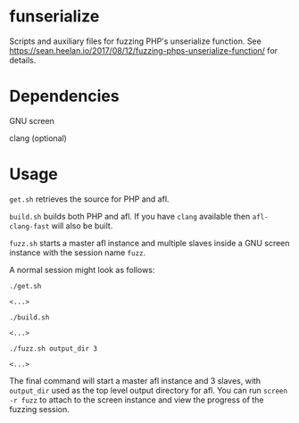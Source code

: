 # funserialize
Scripts and auxiliary files for fuzzing PHP's unserialize function. See
https://sean.heelan.io/2017/08/12/fuzzing-phps-unserialize-function/ for
details.

# Dependencies

GNU screen

clang (optional)

# Usage

`get.sh` retrieves the source for PHP and afl.

`build.sh` builds both PHP and afl. If you have `clang` available then
`afl-clang-fast` will also be built.

`fuzz.sh` starts a master afl instance and multiple slaves inside a GNU screen
instance with the session name `fuzz`.

A normal session might look as follows:

```
./get.sh

<...>

./build.sh

<...>

./fuzz.sh output_dir 3

<...>
```

The final command will start a master afl instance and 3 slaves, with
`output_dir` used as the top level output directory for afl. You can run `screen
-r fuzz` to attach to the screen instance and view the progress of the fuzzing
session.

